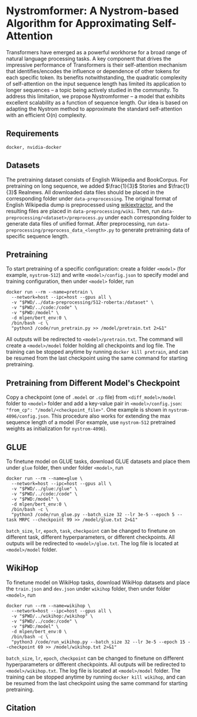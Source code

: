 # Nystromformer: A Nystrom-based Algorithm for Approximating Self-Attention

Transformers have emerged as a powerful workhorse for a broad range of natural language processing tasks. A key component that drives the impressive performance of Transformers is their self-attention mechanism that identifies/encodes the influence or dependence of other tokens for each specific token. Its benefits notwithstanding, the quadratic complexity of self-attention on the input sequence length has limited its application to longer sequences – a topic being actively studied in the community. To address this limitation, we propose Nystromformer – a model that exhibits excellent scalability as a function of sequence length. Our idea is based on adapting the Nystrom method to approximate the standard self-attention with an efficient O(n) complexity.

## Requirements

```
docker, nvidia-docker
```

## Datasets

The pretraining dataset consists of English Wikipedia and BookCorpus. For pretraining on long sequence, we added $\frac{1}{3}$ Stories and $\frac{1}{3}$ Realnews. All downloaded data files should be placed in the corresponding folder under `data-preprocessing`. The original format of English Wikipedia dump is preprocessed using
[wikiextractor](https://github.com/attardi/wikiextractor), and the resulting files are placed in `data-preprocessing/wiki`. Then, run `data-preprocessing/<dataset>/preprocess.py` under each corresponding folder to generate data files of unified format. After preprocessing, run `data-preprocessing/preprocess_data_<length>.py` to generate pretraining data of specific sequence length.

## Pretraining

To start pretraining of a specific configuration: create a folder `<model>` (for example, `nystrom-512`) and write `<model>/config.json` to specify model and training configuration, then under `<model>` folder, run
```
docker run --rm --name=pretrain \
  --network=host --ipc=host --gpus all \
  -v "$PWD/../data-preprocessing/512-roberta:/dataset" \
  -v "$PWD/../code:/code" \
  -v "$PWD:/model" \
  -d mlpen/bert_env:0 \
  /bin/bash -c \
  "python3 /code/run_pretrain.py >> /model/pretrain.txt 2>&1"
```
All outputs will be redirected to `<model>/pretrain.txt`. The command will create a `<model>/model` folder holding all checkpoints and log file. The training can be stopped anytime by running `docker kill pretrain`, and can be resumed from the last checkpoint using the same command for starting pretraining.

## Pretraining from Different Model's Checkpoint

Copy a checkpoint (one of `.model` or `.cp` file) from `<diff_model>/model` folder to `<model>` folder and add a key-value pair in `<model>/config.json`: `"from_cp": "/model/<checkpoint_file>"`. One example is shown in `nystrom-4096/config.json`. This procedure also works for extending the max sequence length of a model (For example, use `nystrom-512` pretrained weights as initialization for `nystrom-4096`).

## GLUE

To finetune model on GLUE tasks, download GLUE datasets and place them under `glue` folder, then under folder `<model>`, run
```
docker run --rm --name=glue \
  --network=host --ipc=host --gpus all \
  -v "$PWD/../glue:/glue" \
  -v "$PWD/../code:/code" \
  -v "$PWD:/model" \
  -d mlpen/bert_env:0 \
  /bin/bash -c \
  "python3 /code/run_glue.py --batch_size 32 --lr 3e-5 --epoch 5 --task MRPC --checkpoint 99 >> /model/glue.txt 2>&1"
```
`batch_size`, `lr`, `epoch`, `task`, `checkpoint` can be changed to finetune on different task, different hyperparameters, or different checkpoints. All outputs will be redirected to `<model>/glue.txt`. The log file is located at `<model>/model` folder.

## WikiHop

To finetune model on WikiHop tasks, download WikiHop datasets and place the `train.json` and `dev.json` under `wikihop` folder, then under folder `<model>`, run
```
docker run --rm --name=wikihop \
  --network=host --ipc=host --gpus all \
  -v "$PWD/../wikihop:/wikihop" \
  -v "$PWD/../code:/code" \
  -v "$PWD:/model" \
  -d mlpen/bert_env:0 \
  /bin/bash -c \
  "python3 /code/run_wikihop.py --batch_size 32 --lr 3e-5 --epoch 15 --checkpoint 69 >> /model/wikihop.txt 2>&1"
```
`batch_size`, `lr`, `epoch`, `checkpoint` can be changed to finetune on different hyperparameters or different checkpoints. All outputs will be redirected to `<model>/wikihop.txt`. The log file is located at `<model>/model` folder. The training can be stopped anytime by running `docker kill wikihop`, and can be resumed from the last checkpoint using the same command for starting pretraining.

## Citation
